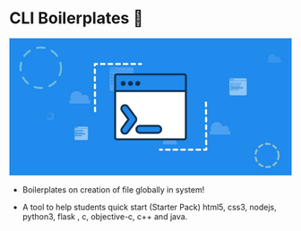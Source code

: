 # CLI Boilerplates 🚀 

![screenshot](https://github.com/deathook007/cli-boilerplates/blob/master/Test%20Results/Banner.jpeg)

- Boilerplates on creation of file globally in system! 

- A tool to help students quick start (Starter Pack) html5, css3, nodejs, python3, flask , c, objective-c, c++ and java. 

